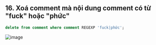 ## 16. Xoá comment mà nội dung comment có từ "fuck" hoặc "phức"
```sql
delete from comment where comment REGEXP 'fuck|phức';
```
![image](https://user-images.githubusercontent.com/40168893/42309426-be5c630a-8062-11e8-8f0e-3037119b07a8.png)